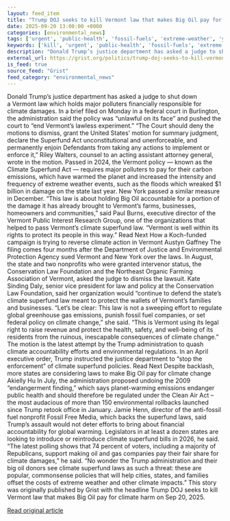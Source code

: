 ```yaml
---
layout: feed_item
title: "Trump DOJ seeks to kill Vermont law that makes Big Oil pay for climate harm"
date: 2025-09-20 13:00:00 +0000
categories: [environmental_news]
tags: ['urgent', 'public-health', 'fossil-fuels', 'extreme-weather', 'year-2024', 'flooding', 'climate-health', 'emissions']
keywords: ['kill', 'urgent', 'public-health', 'fossil-fuels', 'extreme-weather', 'year-2024', 'seeks', 'trump']
description: "Donald Trump’s justice department has asked a judge to shut down a&nbsp;Vermont law&nbsp;which holds major polluters financially responsible for climate dama..."
external_url: https://grist.org/politics/trump-doj-seeks-to-kill-vermont-law-that-makes-big-oil-pay-for-climate-harm/
is_feed: true
source_feed: "Grist"
feed_category: "environmental_news"
---
```


Donald Trump’s justice department has asked a judge to shut down a&nbsp;Vermont law&nbsp;which holds major polluters financially responsible for climate damages. In&nbsp;a brief filed on Monday&nbsp;in a federal court in Burlington, the administration said the policy was “unlawful on its face” and pushed the court to “end Vermont’s lawless experiment.” “The Court should deny the motions to dismiss, grant the United States’ motion for summary judgment, declare the Superfund Act unconstitutional and unenforceable, and permanently enjoin Defendants from taking any actions to implement or enforce it,” Riley Walters, counsel to an acting assistant attorney general, wrote in the motion. Passed in 2024, the Vermont policy — known as the Climate Superfund Act — requires major polluters to pay for their carbon emissions, which have warmed the planet and increased the intensity and frequency of extreme weather events, such as the floods which wreaked $1 billion in damage on the state last year. New York passed a similar measure in December. “This law is about holding Big Oil accountable for a portion of the damage it has already brought to Vermont’s farms, businesses, homeowners and communities,” said Paul Burns, executive director of the Vermont Public Interest Research Group, one of the organizations that helped to pass Vermont’s climate superfund law. “Vermont is well within its rights to protect its people in this way.” Read Next How a Koch-funded campaign is trying to reverse climate action in Vermont Austyn Gaffney The filing comes four months after the Department of Justice and Environmental Protection Agency sued Vermont and New York over the laws. In August, the state and two nonprofits who were granted intervenor status, the Conservation Law Foundation and the Northeast Organic Farming Association of Vermont, asked the judge to dismiss the lawsuit. Kate Sinding Daly, senior vice president for law and policy at the Conservation Law Foundation, said her organization would “continue to defend the state’s climate superfund law meant to protect the wallets of Vermont’s families and businesses. “Let’s be clear: This law is not a sweeping effort to regulate global greenhouse gas emissions, punish fossil fuel companies, or set federal policy on climate change,” she said. “This is Vermont using its legal right to raise revenue and protect the health, safety, and well-being of its residents from the ruinous, inescapable consequences of climate change.” The motion is the latest attempt by the Trump administration to quash climate accountability efforts and environmental regulations. In an&nbsp;April executive order, Trump instructed the justice department to “stop the enforcement” of climate superfund policies. Read Next Despite backlash, more states are considering laws to make Big Oil pay for climate change Akielly Hu In July, the administration proposed undoing the 2009 “endangerment finding,” which says planet-warming emissions endanger public health and should therefore be regulated under the Clean Air Act – the most audacious of more than 150 environmental rollbacks launched since Trump retook office in January. Jamie Henn, director of the anti-fossil fuel nonprofit Fossil Free Media, which backs the superfund laws, said Trump’s assault would not deter efforts to bring about financial accountability for global warming. Legislators in at least a dozen states are looking to introduce or reintroduce climate superfund bills in 2026, he said. “The latest polling shows that 74 percent of voters, including a majority of Republicans, support making oil and gas companies pay their fair share for climate damages,” he said. “No wonder the Trump administration and their big oil donors see climate superfund laws as such a threat: these are popular, commonsense policies that will help cities, states, and families offset the costs of extreme weather and other climate impacts.” This story was originally published by Grist with the headline Trump DOJ seeks to kill Vermont law that makes Big Oil pay for climate harm on Sep 20, 2025.

[Read original article](https://grist.org/politics/trump-doj-seeks-to-kill-vermont-law-that-makes-big-oil-pay-for-climate-harm/)
